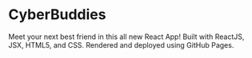 # CyberBuddies

Meet your next best friend in this all new React App! Built with ReactJS, JSX, HTML5, and CSS. Rendered and deployed using GitHub Pages.

